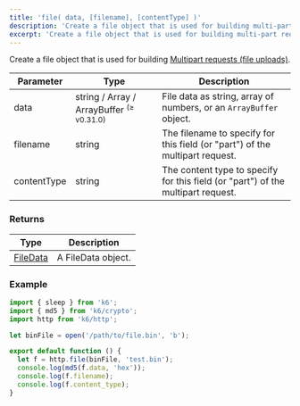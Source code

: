 ```yaml
---
title: 'file( data, [filename], [contentType] )'
description: 'Create a file object that is used for building multi-part requests.'
excerpt: 'Create a file object that is used for building multi-part requests.'
---
```


Create a file object that is used for building [Multipart requests (file uploads)](/examples/data-uploads#multipart-request-uploading-a-file).

| Parameter   | Type                                                | Description                                                                      |
| ----------- | --------------------------------------------------- | -------------------------------------------------------------------------------- |
| data        | string / Array / ArrayBuffer <sup>(≥ v0.31.0)</sup> | File data as string, array of numbers, or an `ArrayBuffer` object.               |
| filename    | string                                              | The filename to specify for this field (or "part") of the multipart request.     |
| contentType | string                                              | The content type to specify for this field (or "part") of the multipart request. |

### Returns

| Type                                               | Description        |
| -------------------------------------------------- | ------------------ |
| [FileData](/javascript-api/v0.32/k6-http/filedata) | A FileData object. |

### Example

<CodeGroup labels={[]}>

```javascript
import { sleep } from 'k6';
import { md5 } from 'k6/crypto';
import http from 'k6/http';

let binFile = open('/path/to/file.bin', 'b');

export default function () {
  let f = http.file(binFile, 'test.bin');
  console.log(md5(f.data, 'hex'));
  console.log(f.filename);
  console.log(f.content_type);
}
```

</CodeGroup>
